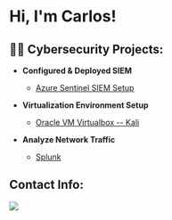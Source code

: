 <h1>Hi, I'm Carlos!
<h2>👨‍💻 Cybersecurity Projects:</h2>

- <b>Configured & Deployed SIEM</b>
  - [Azure Sentinel SIEM Setup](https://github.com/carlmarq42/Azure-Sentinel-Project/blob/main/README.md) 

- <b>Virtualization Environment Setup</b>
  - [Oracle VM Virtualbox -- Kali](https://github.com/carlmarq42/Oracle-VM-/blob/main/README.md)



 -  <b>Analyze Network Traffic</b>
    - [Splunk ](https://github.com/carlmarq42/Splunk-)



<h2>  Contact Info:</h2>

<a href="https://www.linkedin.com/in/carlos-m-56a498279/"><img src="https://img.shields.io/badge/-LinkedIn-0072b1?&style=for-the-badge&logo=linkedin&logoColor=white" /></a>



